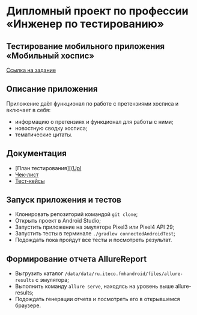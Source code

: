 # Дипломный проект по профессии «Инженер по тестированию»

## Тестирование мобильного приложения «Мобильный хоспис»

[Ссылка на задание](https://github.com/netology-code/qamid-diplom)

## Описание приложения

Приложение даёт функционал по работе с претензиями хосписа и включает в себя:
- информацию о претензиях и функционал для работы с ними;
- новостную сводку хосписа;
- тематические цитаты.

## Документация

- [План тестирования][([Upl](https://github.com/andykucherenko/QA_Diploma/files/14100371/Plan.md)
- [Чек-лист](https://github.com/andykucherenko/QA_Diploma/files/14100425/Checklist.xlsx)
- [Тест-кейсы](https://github.com/andykucherenko/QA_Diploma/files/14100426/Cases.xlsx)

## Запуск приложения и тестов
- Клонировать репозиторий командой `git clone`;
- Открыть проект в Android Studio;
- Запустить приложение на эмуляторе Pixel3 или Pixel4 API 29;
- Запустить тесты в терминале `./gradlew connectedAndroidTest`;
- Подождать пока пройдут все тесты и посмотреть результат.

## Формирование отчета AllureReport
- Выгрузить каталог `/data/data/ru.iteco.fmhandroid/files/allure-results` с эмулятора;
- Выполнить команду `allure serve`, находясь на уровень выше allure-results;
- Подождать генерации отчета и посмотреть его в открывшемся браузере.
